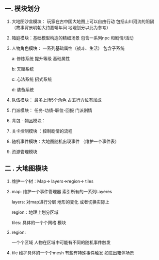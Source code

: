 ## 一. 模块划分

1. 大地图沙盒模块： 玩家在古中国大地图上可以自由行动  包括山川河流的阻隔 （故事背景明朝大约嘉靖年间 地理划分以此为参考）

2. 箱庭模块：基础模型构造的精细场景  包含一系列npc 和剧情/活动

3. 人物角色模块： 一系列基础属性（战斗、生活）  包含子系统
   
   a: 修炼系统  提升等级 基础属性
   
   b: 天赋系统 
   
   c: 心法系统 招式系统
   
   d: 装备系统

4. 队伍模块： 最多上场5个角色 占五行方位有加成

5. 门派模块： 任务-功绩-职位-回报  门派剧情

6. 背包 - 物品模块： 

7. 关卡控制模块 ：控制剧情的流程

8. 随机事件模块：大地图随机出现事件  （维护一个事件表） 

9. 资源管理模块

## 二 . 大地图模块

1.  维护一个树：Map-> layers->region-> tiles

2. map: 维护一个事件管理器 索引所有的一系列Layeres
   
   layers: 对map进行分层  地形的变化 或者切换实际上  
   
   region：地理上划分区域
   
   tiles:  具体的一个个网格 模块 

3. region: 
   
   一个个区域 人物在区域中可能有不同的随机事件触发  

4. tile 维护具体的一个个mesh 有些有特殊事件触发 如进出箱体场景
   
   
   
   
   
   




